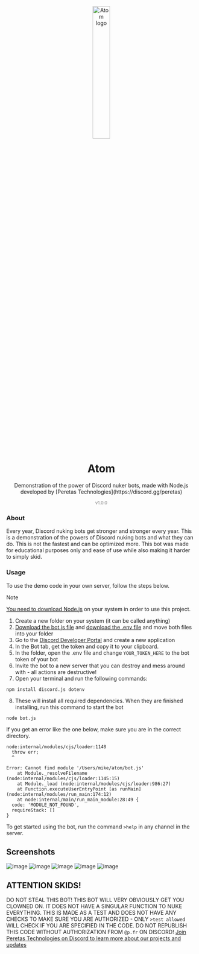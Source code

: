 <div align="center">
  <img src="https://github.com/user-attachments/assets/33f2a405-5a7e-4cd8-8308-0163c1902408" alt="Atom logo" style="width:30%;">
  <h1>Atom</h1>
  <p>Demonstration of the power of Discord nuker bots, made with Node.js developed by [Peretas Technologies](https://discord.gg/peretas)</p>
  <sub style="font-size:smaller;color:grey;">v1.0.0</sub>
</div>


### About
Every year, Discord nuking bots get stronger and stronger every year. This is a demonstration of the powers of Discord nuking bots and what they can do. This is not the fastest and can be optimized more. This bot was made for educational purposes only and ease of use while also making it harder to simply skid.

### Usage
To use the demo code in your own server, follow the steps below.

> [!NOTE]
> [You need to download Node.js](https://nodejs.org/) on your system in order to use this project.

1. Create a new folder on your system (it can be called anything)
2. [Download the bot.js file](https://github.com/peretashacking/atom/blob/main/src/bot.js) and [download the .env file](https://github.com/peretashacking/atom/blob/main/src/.env) and move both files into your folder
3. Go to the [Discord Developer Portal](https://discord.com/developers/applications) and create a new application
4. In the Bot tab, get the token and copy it to your clipboard.
5. In the folder, open the .env file and change `YOUR_TOKEN_HERE` to the bot token of your bot
6. Invite the bot to a new server that you can destroy and mess around with - all actions are destructive!
7. Open your terminal and run the following commands:
```node
npm install discord.js dotenv
```
8. These will install all required dependencies. When they are finished installing, run this command to start the bot
```node
node bot.js
```

If you get an error like the one below, make sure you are in the correct directory.
```node
node:internal/modules/cjs/loader:1148
  throw err;
  ^

Error: Cannot find module '/Users/mike/atom/bot.js'
    at Module._resolveFilename (node:internal/modules/cjs/loader:1145:15)
    at Module._load (node:internal/modules/cjs/loader:986:27)
    at Function.executeUserEntryPoint [as runMain] (node:internal/modules/run_main:174:12)
    at node:internal/main/run_main_module:28:49 {
  code: 'MODULE_NOT_FOUND',
  requireStack: []
}
```

To get started using the bot, run the command `>help` in any channel in the server.

## Screenshots
![image](https://github.com/user-attachments/assets/4e9f4b5d-b0d9-47e6-bf51-b1f85886a1fd)
![image](https://github.com/user-attachments/assets/75b450b5-e5b8-4b3b-a195-a6a4fa4ded0d)
![image](https://github.com/user-attachments/assets/1e69f2af-022c-4f71-88cf-ee2820d23dfd)
![image](https://github.com/user-attachments/assets/87e69819-113e-49a6-b393-8d39df94df1d)
![image](https://github.com/user-attachments/assets/40563287-9bcf-475e-9516-b0c341033d9f)


## ATTENTION SKIDS!
DO NOT STEAL THIS BOT! THIS BOT WILL VERY OBVIOUSLY GET YOU CLOWNED ON. IT DOES NOT HAVE A SINGULAR FUNCTION TO NUKE EVERYTHING. THIS IS MADE AS A TEST AND DOES NOT HAVE ANY CHECKS TO MAKE SURE YOU ARE AUTHORIZED - ONLY `>test allowed` WILL CHECK IF YOU ARE SPECIFIED IN THE CODE. DO NOT REPUBLISH THIS CODE WITHOUT AUTHORIZATION FROM `@p.fr` ON DISCORD! [Join Peretas Technologies on Discord to learn more about our projects and updates](https://discord.gg/peretas)
